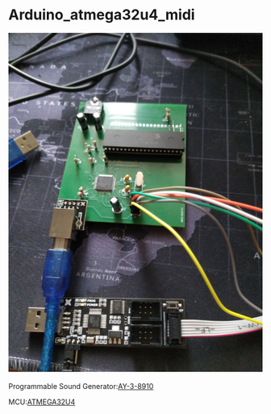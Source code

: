 # Arduino_atmega32u4_midi
![Atmega](Atmega_ay.jpg) <br></br>
Programmable Sound Generator:[AY-3-8910](https://www.ebay.com/itm/401158279989)

MCU:[ATMEGA32U4](https://www.mouser.com/ProductDetail/Microchip-Technology/ATMEGA32U4-AUR?qs=rBGENRD8NwIbVIAimLns%252BA%3D%3D&countryCode=PL&currencyCode=PLN)
